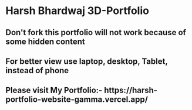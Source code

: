 <!-- @format -->

# Harsh Bhardwaj 3D-Portfolio
<h2>Don't fork this portfolio will not work because of some hidden content</h2>
<h2>For better view use laptop, desktop, Tablet, instead of phone</h2>
<h2>Please visit My Portfolio:- https://harsh-portfolio-website-gamma.vercel.app/</h2>